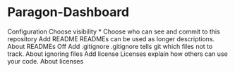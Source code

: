 # Paragon-Dashboard
 Configuration Choose visibility * Choose who can see and commit to this repository  Add README READMEs can be used as longer descriptions. About READMEs Off Add .gitignore .gitignore tells git which files not to track. About ignoring files Add license Licenses explain how others can use your code. About licenses
